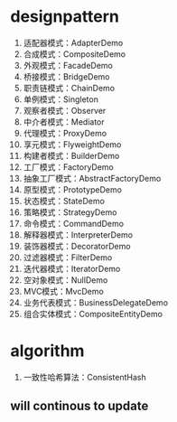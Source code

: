 # designpattern
1. 适配器模式：AdapterDemo
2. 合成模式：CompositeDemo
3. 外观模式：FacadeDemo
4. 桥接模式：BridgeDemo
5. 职责链模式：ChainDemo
6. 单例模式：Singleton
7. 观察者模式：Observer
8. 中介者模式：Mediator
9. 代理模式：ProxyDemo
10. 享元模式：FlyweightDemo
11. 构建者模式：BuilderDemo
12. 工厂模式：FactoryDemo
13. 抽象工厂模式：AbstractFactoryDemo
14. 原型模式：PrototypeDemo
15. 状态模式：StateDemo
16. 策略模式：StrategyDemo
17. 命令模式：CommandDemo
18. 解释器模式：InterpreterDemo
19. 装饰器模式：DecoratorDemo
20. 过滤器模式：FilterDemo
21. 迭代器模式：IteratorDemo
22. 空对象模式：NullDemo
23. MVC模式：MvcDemo
24. 业务代表模式：BusinessDelegateDemo
25. 组合实体模式：CompositeEntityDemo

# algorithm
1. 一致性哈希算法：ConsistentHash

## will continous to update
